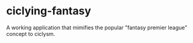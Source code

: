 # ciclying-fantasy
A working application that mimifies the popular "fantasy premier league" concept to ciclysm.
